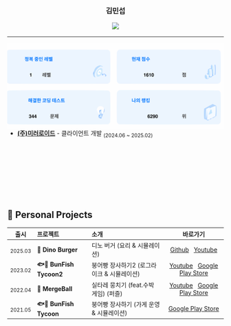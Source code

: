 <!--
<div align="center">
  <img src="https://capsule-render.vercel.app/api?type=waving&height=200&color=A3DCBE&reversal=false&fontColor=363636&textBg=false&fontSize=40&animation=fadeIn&stroke=f7f5f5&strokeWidth=1"/>
</div>
-->

<div align="center">
	
  ### 김민섭
  <a href="https://almond-forsythia-225.notion.site/1ad22d9dc874801d960fddcdbf633bf6?pvs=73"><img src="https://img.shields.io/badge/Resume-fff?style=flat&logo=Notion&logoColor=000"/></a> 
  <!-- <a href=""><img src="https://img.shields.io/badge/ReadMe-735998?style=badge&logo=GitHub&logoColor=white"/></a> -->
  ---
</div>

<a href=""><img align="right" src="https://raw.githubusercontent.com/MSKim0215/Programmers_Badge_Generator/main/result/result.svg"/></a>
-  **[(주)미러로이드](https://www.mirrorroid.co.kr/)** - 클라이언트 개발 <sub>(2024.06 ~ 2025.02)</sub>
<br/><br/><br/><br/><br/><br/><br/><br/><br/>

<h2> 📝 Personal Projects</h2>

|출시|프로젝트|소개|바로가기|
|:-:|:-|:-|:-:|
|<sub>2025.03</sub> | **🍔 Dino Burger** | 디노 버거 (요리 & 시뮬레이션) | [Github](https://github.com/MSKim0215/Project_Food_Store) &nbsp; [Youtube]() |
|<sub>2023.02</sub> | **🐟🍞 BunFish Tycoon2** | 붕어빵 장사하기2 (로그라이크 & 시뮬레이션) | [Youtube](https://www.youtube.com/watch?v=0v7RYnJW_yc&feature=youtu.be) &nbsp; [Google Play Store](https://play.google.com/store/apps/details?id=com.fatcat.burnfishtycoon2) |
|<sub>2022.04</sub> | **🏐 MergeBall** | 실타레 뭉치기 (feat.수박 게임) (퍼즐) | [Youtube](https://www.youtube.com/watch?v=rH7PKcFyq4M) &nbsp; [Google Play Store](https://play.google.com/store/apps/details?id=com.gooddteamsstudio.maretownmergeball) |
|<sub>2021.05</sub> | **🐟🍞 BunFish Tycoon** | 붕어빵 장사하기 (가게 운영 & 시뮬레이션) | [Google Play Store](https://play.google.com/store/apps/details?id=com.GooddteamsStudio.MareTownBurnFishTycoon) 

<!--
<div align="center">
  <img src="https://capsule-render.vercel.app/api?type=waving&height=200&color=A3DCBE&reversal=false&fontColor=363636&textBg=false&fontSize=60&animation=fadeIn&stroke=f7f5f5&strokeWidth=1&section=footer"/>
</div>
-->
